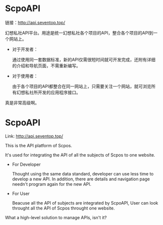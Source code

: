 # ScpoAPI

链接：http://api.seventop.top/

幻想私社API平台。用途是统一幻想私社各个项目的API，整合各个项目的API到一个网站上。

- 对于开发者：
  
  通过使用同一套数据标准，新的API仅需很短时间就可开发完成，还附有详细的介绍和导航页面，不需重新编写。

- 对于使用者：
  
  由于各个项目的API都整合在同一网站上，只需要关注一个网站，就可浏览所有幻想私社所开发的应用程序接口。

真是非常高级啊。

# ScpoAPI

Link: http://api.seventop.top/

This is the API platform of Scpos.

It's used for integrating the API of all the subjects of Scpos to one website.

- For Developer
  
  Thought using the same data standard, developer can use less time to develop a new API. In addition, there are details and navigation page needn't program again for the new API.

- For User
  
  Beacuse all the API of subjects are integrated by ScpoAPI, User can look throught all the API of Scpos throught one website.

What a high-level solution to manage APIs, isn't it?
